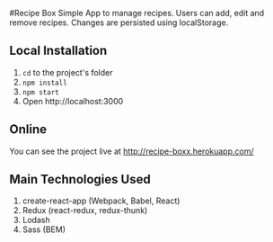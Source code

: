 #Recipe Box
Simple App to manage recipes. Users can add, edit and remove recipes. Changes are persisted using localStorage.


## Local Installation
1. ```cd``` to the project's folder
2. ```npm install```
3. ```npm start```
4. Open http://localhost:3000

## Online
You can see the project live at http://recipe-boxx.herokuapp.com/

## Main Technologies Used
1. create-react-app (Webpack, Babel, React)
2. Redux (react-redux, redux-thunk)
3. Lodash
4. Sass (BEM)
